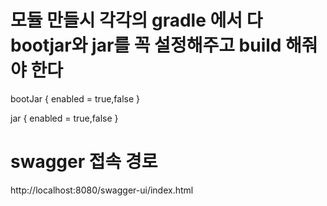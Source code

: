 # 모듈 만들시 각각의 gradle 에서 다 bootjar와 jar를 꼭 설정해주고 build 해줘야 한다 

bootJar { 
enabled = true,false
}

jar {
enabled = true,false
}

# swagger 접속 경로 
http://localhost:8080/swagger-ui/index.html